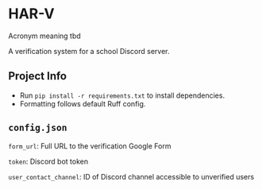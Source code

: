 # HAR-V
Acronym meaning tbd

A verification system for a school Discord server.

## Project Info
- Run `pip install -r requirements.txt` to install dependencies.
- Formatting follows default Ruff config.


## `config.json`
`form_url`: Full URL to the verification Google Form

`token`: Discord bot token

`user_contact_channel`: ID of Discord channel accessible to unverified users
